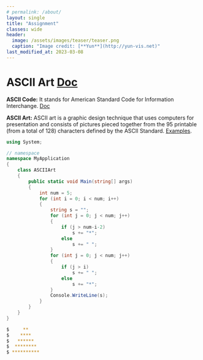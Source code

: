 ```yaml
---
# permalink: /about/
layout: single
title: "Assignment"
classes: wide
header:
  image: /assets/images/teaser/teaser.png
  caption: "Image credit: [**Yun**](http://yun-vis.net)"  
last_modified_at: 2023-03-08
---
```


# ASCII Art [Doc]()

**ASCII Code:** It stands for American Standard Code for Information Interchange. [Doc](https://en.wikipedia.org/wiki/ASCII)

**ASCII Art:** ASCII art is a graphic design technique that uses computers for presentation and consists of pictures pieced together from the 95 printable (from a total of 128) characters defined by the ASCII Standard. [Examples](https://ascii.co.uk/art).
```csharp
using System;

// namespace
namespace MyApplication
{
    class ASCIIArt
    {
        public static void Main(string[] args)
        {
            int num = 5;
            for (int i = 0; i < num; i++)
            {
                string s = "";
                for (int j = 0; j < num; j++)
                {
                    if (j > num-i-2)
                        s += "*";
                    else
                        s += " ";
                }
                for (int j = 0; j < num; j++)
                {
                    if (j > i)
                        s += " ";
                    else
                        s += "*";
                }
                Console.WriteLine(s);
            }
        }
    }
}
```
```bash
$     **    
$    ****   
$   ******  
$  ********
$ **********
```
